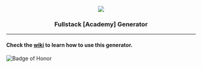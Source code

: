 <p align="center"><img src="https://jlau-bucket-1.s3.amazonaws.com/uploads/topic/image/42/fullstack.png" /></p>

<h3 align="center">Fullstack [Academy] Generator</h3>

---

#### Check the [wiki](https://github.com/FullstackAcademy/fsg/wiki/01.-Getting-Started) to learn how to use this generator.

![Badge of Honor](https://img.shields.io/badge/Built%20at-Fullstack-green.svg?style=flat-square)
